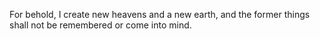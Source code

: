 For behold, I create new heavens and a new earth, and the former things shall not be remembered or come into mind.
